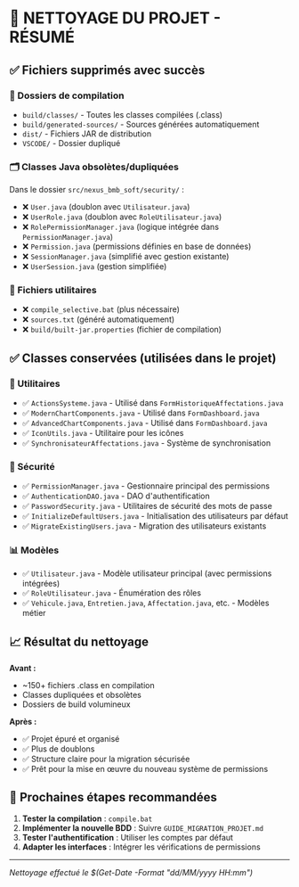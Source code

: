 # 🧹 NETTOYAGE DU PROJET - RÉSUMÉ

## ✅ Fichiers supprimés avec succès

### 📂 Dossiers de compilation
- `build/classes/` - Toutes les classes compilées (.class)
- `build/generated-sources/` - Sources générées automatiquement
- `dist/` - Fichiers JAR de distribution
- `VSCODE/` - Dossier dupliqué

### 🗂️ Classes Java obsolètes/dupliquées
Dans le dossier `src/nexus_bmb_soft/security/` :
- ❌ `User.java` (doublon avec `Utilisateur.java`)
- ❌ `UserRole.java` (doublon avec `RoleUtilisateur.java`)
- ❌ `RolePermissionManager.java` (logique intégrée dans `PermissionManager.java`)
- ❌ `Permission.java` (permissions définies en base de données)
- ❌ `SessionManager.java` (simplifié avec gestion existante)
- ❌ `UserSession.java` (gestion simplifiée)

### 📄 Fichiers utilitaires
- ❌ `compile_selective.bat` (plus nécessaire)
- ❌ `sources.txt` (généré automatiquement)
- ❌ `build/built-jar.properties` (fichier de compilation)

## ✅ Classes conservées (utilisées dans le projet)

### 🔧 Utilitaires
- ✅ `ActionsSysteme.java` - Utilisé dans `FormHistoriqueAffectations.java`
- ✅ `ModernChartComponents.java` - Utilisé dans `FormDashboard.java`
- ✅ `AdvancedChartComponents.java` - Utilisé dans `FormDashboard.java`
- ✅ `IconUtils.java` - Utilitaire pour les icônes
- ✅ `SynchronisateurAffectations.java` - Système de synchronisation

### 🔐 Sécurité
- ✅ `PermissionManager.java` - Gestionnaire principal des permissions
- ✅ `AuthenticationDAO.java` - DAO d'authentification
- ✅ `PasswordSecurity.java` - Utilitaires de sécurité des mots de passe
- ✅ `InitializeDefaultUsers.java` - Initialisation des utilisateurs par défaut
- ✅ `MigrateExistingUsers.java` - Migration des utilisateurs existants

### 📊 Modèles
- ✅ `Utilisateur.java` - Modèle utilisateur principal (avec permissions intégrées)
- ✅ `RoleUtilisateur.java` - Énumération des rôles
- ✅ `Vehicule.java`, `Entretien.java`, `Affectation.java`, etc. - Modèles métier

## 📈 Résultat du nettoyage

**Avant :**
- ~150+ fichiers .class en compilation
- Classes dupliquées et obsolètes
- Dossiers de build volumineux

**Après :**
- ✅ Projet épuré et organisé
- ✅ Plus de doublons
- ✅ Structure claire pour la migration sécurisée
- ✅ Prêt pour la mise en œuvre du nouveau système de permissions

## 🔄 Prochaines étapes recommandées

1. **Tester la compilation** : `compile.bat`
2. **Implémenter la nouvelle BDD** : Suivre `GUIDE_MIGRATION_PROJET.md`
3. **Tester l'authentification** : Utiliser les comptes par défaut
4. **Adapter les interfaces** : Intégrer les vérifications de permissions

---
*Nettoyage effectué le $(Get-Date -Format "dd/MM/yyyy HH:mm")*
